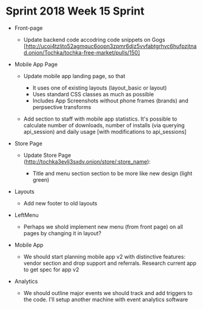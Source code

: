 # Sprint 2018 Week 15 Sprint

- Front-page

  - Update backend code accodring code snippets on Gogs [http://ucoi4tzlito52agmquc6oopn3zpmr6djz5vvfabtgrhyc6hufpzjtnad.onion/Tochka/tochka-free-market/pulls/150]

- Mobile App Page

  - Update mobile app landing page, so that

    - It uses one of existing layouts (layout_basic or layout)
    - Uses standard CSS classes as much as possible
    - Includes App Screenshots without phone frames (brands) and perpsective transforms

  - Add section to staff with mobile app statistics. It's possible to calculate number of downloads, number of installs (via querying api_session) and daily usage [with modifications to api_sessions]

- Store Page

  - Update Store Page (http://tochka3evlj3sxdv.onion/store/:store_name):

    - Title and menu section section to be more like new design (light green)

- Layouts

  - Add new footer to old layouts

- LeftMenu

  - Perhaps we shold implement new menu (from front page) on all pages by changing it in layout?

- Mobile App

  - We should start planning mobile app v2 with distinctive features: vendor section and drop support and referrals. Research current app to get spec for app v2

- Analytics

  - We should outline major events we should track and add triggers to the code. I'll setup another machine with event analytics software
